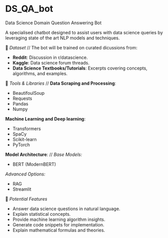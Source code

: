 # DS_QA_bot
Data Science Domain Question Answering Bot

A specialised chatbot designed to assist users with data science queries by leveraging state of the art NLP models and techniques.


📂 *Dataset* //
The bot will be trained on curated dicussions from:
- **Reddit**: Discussion in r/datascience.
- **Kaggle**: Data science forum threads.
- **Data Science Textbooks/Tutorials**: Excerpts covering concepts, algorithms, and examples.

🔧 *Tools & Libraries* //
**Data Scraping and Processing**:
- BeautifoulSoup
- Requests
- Pandas
- Numpy

**Machine Learning and Deep learning**:
- Transformers
- SpaCy
- Scikit-learn
- PyTorch

**Model Architecture**: //
*Base Models:*
- BERT (ModernBERT)

*Advanced Options:*
- RAG
- Streamlit

🚀 *Potential Features*
- Answer data science questions in natural language.
- Explain statistical concepts.
- Provide machine learning algorithm insights.
- Generate code snippets for implementation.
- Explain mathematical formulas and theories.







